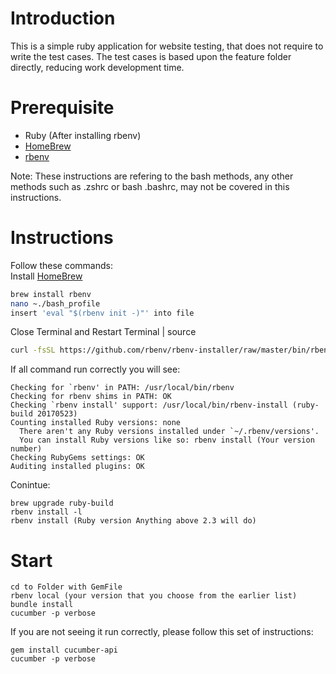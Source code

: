 # Introduction
This is a simple ruby application for website testing, that does not require to write the test cases. The test cases is based upon the feature folder directly, reducing work development time.

# Prerequisite
- Ruby (After installing rbenv)
- [HomeBrew](https://brew.sh/)
- [rbenv](https://github.com/rbenv/rbenv)

Note: These instructions are refering to the bash methods, any other methods such as .zshrc or bash .bashrc, may not be covered in this instructions.

# Instructions
Follow these commands:
<br/>
Install [HomeBrew](https://brew.sh/)
```bash
brew install rbenv
nano ~./bash_profile
insert 'eval "$(rbenv init -)"' into file
```
Close Terminal and Restart Terminal | source 

```bash
curl -fsSL https://github.com/rbenv/rbenv-installer/raw/master/bin/rbenv-doctor | bash

```
If all command run correctly you will see:
```
Checking for `rbenv' in PATH: /usr/local/bin/rbenv
Checking for rbenv shims in PATH: OK
Checking `rbenv install' support: /usr/local/bin/rbenv-install (ruby-build 20170523)
Counting installed Ruby versions: none
  There aren't any Ruby versions installed under `~/.rbenv/versions'.
  You can install Ruby versions like so: rbenv install (Your version number)
Checking RubyGems settings: OK
Auditing installed plugins: OK

```
Conintue:

```
brew upgrade ruby-build
rbenv install -l
rbenv install (Ruby version Anything above 2.3 will do)
```

# Start
```
cd to Folder with GemFile
rbenv local (your version that you choose from the earlier list)
bundle install
cucumber -p verbose
```
If you are not seeing it run correctly, please follow this set of instructions:
```
gem install cucumber-api
cucumber -p verbose
```
